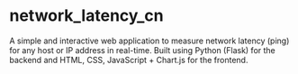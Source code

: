 # network_latency_cn
A simple and interactive web application to measure network latency (ping) for any host or IP address in real-time. Built using Python (Flask) for the backend and HTML, CSS, JavaScript + Chart.js for the frontend.
